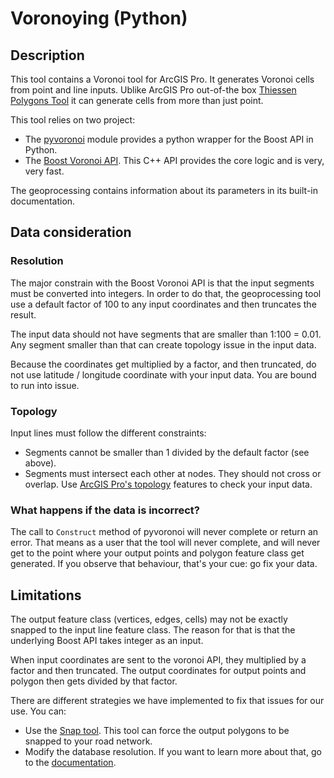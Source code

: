 # Voronoying (Python)

## Description

This tool contains a Voronoi tool for ArcGIS Pro. It generates Voronoi cells from point and line inputs. Ublike ArcGIS Pro out-of-the box [Thiessen Polygons Tool](https://pro.arcgis.com/en/pro-app/latest/tool-reference/analysis/create-thiessen-polygons.htm) it can generate cells from more than just point.

This tool relies on two project:
 - The [pyvoronoi](https://pypi.org/project/pyvoronoi) module provides a python wrapper for the Boost API in Python.
 - The [Boost Voronoi API](https://www.boost.org/doc/libs/1_75_0/libs/polygon/doc/voronoi_main.htm). This C++ API provides the core logic and is very, very fast. 

The geoprocessing contains information about its parameters in its built-in documentation.

## Data consideration

### Resolution

The major constrain with the Boost Voronoi API is that the input segments must be converted into integers. In order to do that, the geoprocessing tool use a default factor of 100 to any input coordinates and then truncates the result. 

The input data should not have segments that are smaller than 1:100 = 0.01. Any segment smaller than that can create topology issue in the input data.

Because the coordinates get multiplied by a factor, and then truncated, do not use latitude / longitude coordinate with your input data. You are bound to run into issue.

### Topology

Input lines must follow the different constraints:

 - Segments cannot be smaller than 1 divided by the default factor (see above).
 - Segments must intersect each other at nodes. They should not cross or overlap. Use [ArcGIS Pro's topology](https://pro.arcgis.com/en/pro-app/latest/help/editing/geodatabase-topology.htm) features to check your input data.

 ### What happens if the data is incorrect?

 The call to `Construct` method of pyvoronoi will never complete or return an error. That means as a user that the tool will never complete, and will never get to the point where your output points and polygon feature class get generated. If you observe that behaviour, that's your cue: go fix your data.

## Limitations

The output feature class (vertices, edges, cells) may not be exactly snapped to the input line feature class. The reason for that is that the underlying Boost API takes integer as an input. 

When input coordinates are sent to the voronoi API, they multiplied by a factor and then truncated. The output coordinates for output points and polygon then gets divided by that factor.

There are different strategies we have implemented to fix that issues for our use. You can:
 - Use the [Snap tool](https://pro.arcgis.com/en/pro-app/latest/tool-reference/editing/snap.htm). This tool can force the output polygons to be snapped to your road network.
 - Modify the database resolution. If you want to learn more about that, go to the [documentation](https://pro.arcgis.com/en/pro-app/latest/help/data/geodatabases/overview/the-properties-of-a-spatial-reference.htm). 



